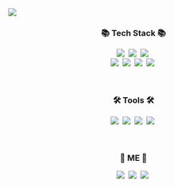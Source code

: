 <img src="https://capsule-render.vercel.app/api?type=waving&color=0:FFCBFF,100:#85477&height=300&section=header&text=hyunkyung World!&fontColor=FFF5F6&fontSize=80" />



<h3 align="center">📚 Tech Stack 📚</h3>
<p align="center">
  <img src="https://img.shields.io/badge/HTML5-E34F26?style=flat-roundsquare&logo=HTML5&logoColor=white"/></a>&nbsp 
  <img src="https://img.shields.io/badge/CSS3-1572B6?style=flat-roundsquare&logo=CSS3&logoColor=white"/></a>&nbsp
  <img src="https://img.shields.io/badge/JavaScript-F7DF1E?style=flat-roundsquare&logo=javascript&logoColor=white"/></a>&nbsp 
  <br>
  <img src="https://img.shields.io/badge/jQyery-4479A1?style=flat-roundsquare&logo=jQuery&logoColor=white"/></a>&nbsp 
  <img src="https://img.shields.io/badge/PHP-777BB4?style=flat-roundsquare&logo=PHP&logoColor=white"/></a>&nbsp 
  <img src="https://img.shields.io/badge/Mysql-E6B91E?style=flat-roundsquare&logo=MySql&logoColor=white"/></a>&nbsp
  <img src="https://img.shields.io/badge/Github-ff69b4?style=flat-roundsquare&logo=GitHub&logoColor=white"/></a>&nbsp
</p>
<br>

<h3 align="center">🛠 Tools 🛠</h3>
<p align="center">
  <img src="https://img.shields.io/badge/Photoshop-31A8FF?style=flat-roundsquare&logo=AdobePhotoshop&logoColor=white"/></a>&nbsp 
  <img src="https://img.shields.io/badge/Illustrator-FF9A00?style=flat-roundsquare&logo=AdobeIllustrator&logoColor=white"/></a>&nbsp
  <img src="https://img.shields.io/badge/AdobeXD-FF61F6?style=flat-roundsquare&logo=AdobeXD&logoColor=white"/></a>&nbsp 
  <img src="https://img.shields.io/badge/VSCode-007ACC?style=flat-roundsquare&logo=VisualStudioCode&logoColor=white"/></a>&nbsp
</p>
<br>

<h3 align="center">🍒 ME 🍒</h3>
<p align="center">
    <a href="https://cherry-developer.tistory.com/"><img src="https://img.shields.io/badge/Blog-FF5722?style=flat-roundsquare&logo=Blogger&logoColor=white"/></a>&nbsp 
  <a href="https://www.instagram.com/szang._.v/"><img src="https://img.shields.io/badge/Instagram-E4405F?style=flat-roundsquare&logo=Instagram&logoColor=white"/></a>&nbsp 
  <a href="mailto:gusrud5992@naver.com"><img src="https://img.shields.io/badge/Mail-03C75A?style=flat-roundsquare&logo=Naver&logoColor=white"/></a>&nbsp
</p>

<!--
**zzangkyung/zzangkyung** is a ✨ _special_ ✨ repository because its `README.md` (this file) appears on your GitHub profile.

Here are some ideas to get you started:

- 🔭 I’m currently working on ...
- 🌱 I’m currently learning ...
- 👯 I’m looking to collaborate on ...
- 🤔 I’m looking for help with ...
- 💬 Ask me about ...
- 📫 How to reach me: ...
- 😄 Pronouns: ...
- ⚡ Fun fact: ...
-->
